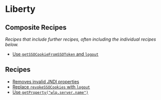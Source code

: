 # Liberty

## Composite Recipes

_Recipes that include further recipes, often including the individual recipes below._

* [Use `getSSOCookieFromSSOToken` and `logout`](./websphereunavailablessomethods.md)

## Recipes

* [Removes invalid JNDI properties](./removewas2libertynonportablejndilookup.md)
* [Replace `revokeSSOCookies` with `logout`](./websphereunavailablessocookiemethod.md)
* [Use `getProperty("wlp.server.name")`](./servername.md)



